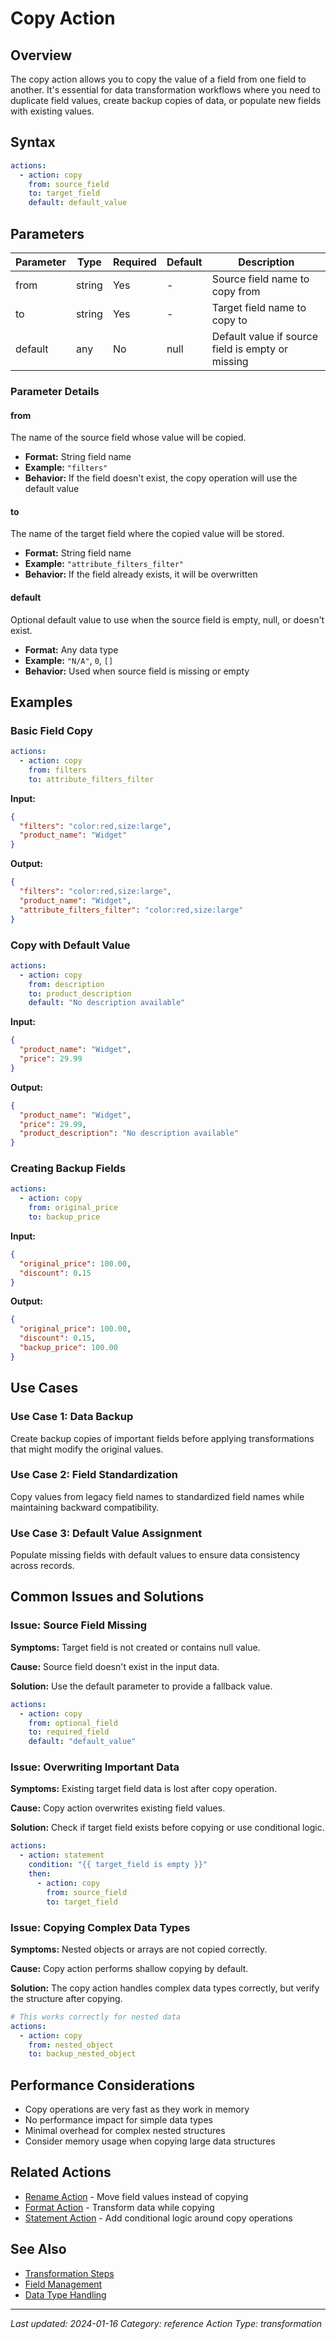 
# Copy Action

## Overview

The copy action allows you to copy the value of a field from one field to another. It's essential for data transformation workflows where you need to duplicate field values, create backup copies of data, or populate new fields with existing values.

## Syntax

```yaml
actions:
  - action: copy
    from: source_field
    to: target_field
    default: default_value
```

## Parameters

| Parameter | Type | Required | Default | Description |
|-----------|------|----------|---------|-------------|
| from | string | Yes | - | Source field name to copy from |
| to | string | Yes | - | Target field name to copy to |
| default | any | No | null | Default value if source field is empty or missing |

### Parameter Details

#### from
The name of the source field whose value will be copied.

- **Format:** String field name
- **Example:** `"filters"`
- **Behavior:** If the field doesn't exist, the copy operation will use the default value

#### to
The name of the target field where the copied value will be stored.

- **Format:** String field name
- **Example:** `"attribute_filters_filter"`
- **Behavior:** If the field already exists, it will be overwritten

#### default
Optional default value to use when the source field is empty, null, or doesn't exist.

- **Format:** Any data type
- **Example:** `"N/A"`, `0`, `[]`
- **Behavior:** Used when source field is missing or empty

## Examples

### Basic Field Copy

```yaml
actions:
  - action: copy
    from: filters
    to: attribute_filters_filter
```

**Input:**
```json
{
  "filters": "color:red,size:large",
  "product_name": "Widget"
}
```

**Output:**
```json
{
  "filters": "color:red,size:large",
  "product_name": "Widget",
  "attribute_filters_filter": "color:red,size:large"
}
```

### Copy with Default Value

```yaml
actions:
  - action: copy
    from: description
    to: product_description
    default: "No description available"
```

**Input:**
```json
{
  "product_name": "Widget",
  "price": 29.99
}
```

**Output:**
```json
{
  "product_name": "Widget",
  "price": 29.99,
  "product_description": "No description available"
}
```

### Creating Backup Fields

```yaml
actions:
  - action: copy
    from: original_price
    to: backup_price
```

**Input:**
```json
{
  "original_price": 100.00,
  "discount": 0.15
}
```

**Output:**
```json
{
  "original_price": 100.00,
  "discount": 0.15,
  "backup_price": 100.00
}
```

## Use Cases

### Use Case 1: Data Backup
Create backup copies of important fields before applying transformations that might modify the original values.

### Use Case 2: Field Standardization
Copy values from legacy field names to standardized field names while maintaining backward compatibility.

### Use Case 3: Default Value Assignment
Populate missing fields with default values to ensure data consistency across records.

## Common Issues and Solutions

### Issue: Source Field Missing

**Symptoms:** Target field is not created or contains null value.

**Cause:** Source field doesn't exist in the input data.

**Solution:** Use the default parameter to provide a fallback value.

```yaml
actions:
  - action: copy
    from: optional_field
    to: required_field
    default: "default_value"
```

### Issue: Overwriting Important Data

**Symptoms:** Existing target field data is lost after copy operation.

**Cause:** Copy action overwrites existing field values.

**Solution:** Check if target field exists before copying or use conditional logic.

```yaml
actions:
  - action: statement
    condition: "{{ target_field is empty }}"
    then:
      - action: copy
        from: source_field
        to: target_field
```

### Issue: Copying Complex Data Types

**Symptoms:** Nested objects or arrays are not copied correctly.

**Cause:** Copy action performs shallow copying by default.

**Solution:** The copy action handles complex data types correctly, but verify the structure after copying.

```yaml
# This works correctly for nested data
actions:
  - action: copy
    from: nested_object
    to: backup_nested_object
```

## Performance Considerations

- Copy operations are very fast as they work in memory
- No performance impact for simple data types
- Minimal overhead for complex nested structures
- Consider memory usage when copying large data structures

## Related Actions

- [Rename Action](./rename_action.md) - Move field values instead of copying
- [Format Action](./format_action.md) - Transform data while copying
- [Statement Action](./statement_action.md) - Add conditional logic around copy operations

## See Also

- [Transformation Steps](../directives/transformation_steps.md)
- [Field Management](../user-guide/field-management.md)
- [Data Type Handling](../user-guide/data-types.md)

---

*Last updated: 2024-01-16*
*Category: reference*
*Action Type: transformation*